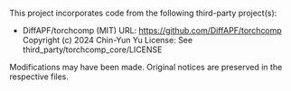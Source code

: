 This project incorporates code from the following third-party project(s):

- DiffAPF/torchcomp (MIT)
  URL: https://github.com/DiffAPF/torchcomp
  Copyright (c) 2024 Chin-Yun Yu
  License: See third_party/torchcomp_core/LICENSE

Modifications may have been made. Original notices are preserved in the respective files.

